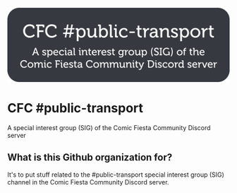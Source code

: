 ![header image](./cfc-pt-horz.png)

# CFC #public-transport
A special interest group (SIG) of the Comic Fiesta Community Discord server

## What is this Github organization for?
It's to put stuff related to the #public-transport special interest group (SIG)
channel in the Comic Fiesta Community Discord server.
